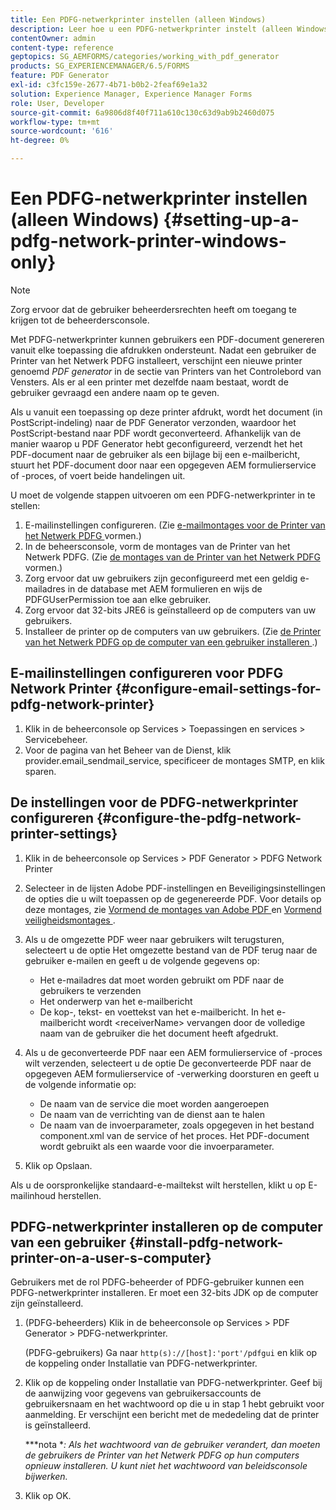 ```yaml
---
title: Een PDFG-netwerkprinter instellen (alleen Windows)
description: Leer hoe u een PDFG-netwerkprinter instelt (alleen Windows)
contentOwner: admin
content-type: reference
geptopics: SG_AEMFORMS/categories/working_with_pdf_generator
products: SG_EXPERIENCEMANAGER/6.5/FORMS
feature: PDF Generator
exl-id: c3fc159e-2677-4b71-b0b2-2feaf69e1a32
solution: Experience Manager, Experience Manager Forms
role: User, Developer
source-git-commit: 6a9806d8f40f711a610c130c63d9ab9b2460d075
workflow-type: tm+mt
source-wordcount: '616'
ht-degree: 0%

---
```


# Een PDFG-netwerkprinter instellen (alleen Windows) {#setting-up-a-pdfg-network-printer-windows-only}

>[!NOTE]
> 
> Zorg ervoor dat de gebruiker beheerdersrechten heeft om toegang te krijgen tot de beheerdersconsole.

Met PDFG-netwerkprinter kunnen gebruikers een PDF-document genereren vanuit elke toepassing die afdrukken ondersteunt. Nadat een gebruiker de Printer van het Netwerk PDFG installeert, verschijnt een nieuwe printer genoemd *PDF generator* in de sectie van Printers van het Controlebord van Vensters. Als er al een printer met dezelfde naam bestaat, wordt de gebruiker gevraagd een andere naam op te geven.

Als u vanuit een toepassing op deze printer afdrukt, wordt het document (in PostScript-indeling) naar de PDF Generator verzonden, waardoor het PostScript-bestand naar PDF wordt geconverteerd. Afhankelijk van de manier waarop u PDF Generator hebt geconfigureerd, verzendt het het PDF-document naar de gebruiker als een bijlage bij een e-mailbericht, stuurt het PDF-document door naar een opgegeven AEM formulierservice of -proces, of voert beide handelingen uit.

U moet de volgende stappen uitvoeren om een PDFG-netwerkprinter in te stellen:

1. E-mailinstellingen configureren. (Zie [ e-mailmontages voor de Printer van het Netwerk PDFG ](setting-pdfg-network-printer-windows.md#configure-email-settings-for-pdfg-network-printer) vormen.)
1. In de beheersconsole, vorm de montages van de Printer van het Netwerk PDFG. (Zie [ de montages van de Printer van het Netwerk PDFG ](setting-pdfg-network-printer-windows.md#configure-the-pdfg-network-printer-settings) vormen.)
1. Zorg ervoor dat uw gebruikers zijn geconfigureerd met een geldig e-mailadres in de database met AEM formulieren en wijs de PDFGUserPermission toe aan elke gebruiker. <!-- Fix broken link See Setting up and organizing users -->
1. Zorg ervoor dat 32-bits JRE6 is geïnstalleerd op de computers van uw gebruikers.
1. Installeer de printer op de computers van uw gebruikers. (Zie [ de Printer van het Netwerk PDFG op de computer van een gebruiker installeren ](setting-pdfg-network-printer-windows.md#install-pdfg-network-printer-on-a-user-s-computer).)

## E-mailinstellingen configureren voor PDFG Network Printer {#configure-email-settings-for-pdfg-network-printer}

1. Klik in de beheerconsole op Services > Toepassingen en services > Servicebeheer.
1. Voor de pagina van het Beheer van de Dienst, klik provider.email_sendmail_service, specificeer de montages SMTP, en klik sparen.

## De instellingen voor de PDFG-netwerkprinter configureren {#configure-the-pdfg-network-printer-settings}

1. Klik in de beheerconsole op Services > PDF Generator > PDFG Network Printer
1. Selecteer in de lijsten Adobe PDF-instellingen en Beveiligingsinstellingen de opties die u wilt toepassen op de gegenereerde PDF. Voor details op deze montages, zie [ Vormend de montages van Adobe PDF ](/help/forms/using/admin-help/configuring-pdf-settings.md#configuring-adobe-pdf-settings) en [ Vormend veiligheidsmontages ](/help/forms/using/admin-help/configuring-security-settings.md#configuring-security-settings).
1. Als u de omgezette PDF weer naar gebruikers wilt terugsturen, selecteert u de optie Het omgezette bestand van de PDF terug naar de gebruiker e-mailen en geeft u de volgende gegevens op:

   * Het e-mailadres dat moet worden gebruikt om PDF naar de gebruikers te verzenden
   * Het onderwerp van het e-mailbericht
   * De kop-, tekst- en voettekst van het e-mailbericht. In het e-mailbericht wordt &lt;receiverName> vervangen door de volledige naam van de gebruiker die het document heeft afgedrukt.

1. Als u de geconverteerde PDF naar een AEM formulierservice of -proces wilt verzenden, selecteert u de optie De geconverteerde PDF naar de opgegeven AEM formulierservice of -verwerking doorsturen en geeft u de volgende informatie op:

   * De naam van de service die moet worden aangeroepen
   * De naam van de verrichting van de dienst aan te halen
   * De naam van de invoerparameter, zoals opgegeven in het bestand component.xml van de service of het proces. Het PDF-document wordt gebruikt als een waarde voor die invoerparameter.

1. Klik op Opslaan.

Als u de oorspronkelijke standaard-e-mailtekst wilt herstellen, klikt u op E-mailinhoud herstellen.

## PDFG-netwerkprinter installeren op de computer van een gebruiker {#install-pdfg-network-printer-on-a-user-s-computer}

Gebruikers met de rol PDFG-beheerder of PDFG-gebruiker kunnen een PDFG-netwerkprinter installeren. Er moet een 32-bits JDK op de computer zijn geïnstalleerd.

1. (PDFG-beheerders) Klik in de beheerconsole op Services > PDF Generator > PDFG-netwerkprinter.

   (PDFG-gebruikers) Ga naar `http(s)://[host]:'port'/pdfgui` en klik op de koppeling onder Installatie van PDFG-netwerkprinter.

1. Klik op de koppeling onder Installatie van PDFG-netwerkprinter. Geef bij de aanwijzing voor gegevens van gebruikersaccounts de gebruikersnaam en het wachtwoord op die u in stap 1 hebt gebruikt voor aanmelding. Er verschijnt een bericht met de mededeling dat de printer is geïnstalleerd.

   ***nota **: Als het wachtwoord van de gebruiker verandert, dan moeten de gebruikers de Printer van het Netwerk PDFG op hun computers opnieuw installeren. U kunt niet het wachtwoord van beleidsconsole bijwerken.*

1. Klik op OK.
